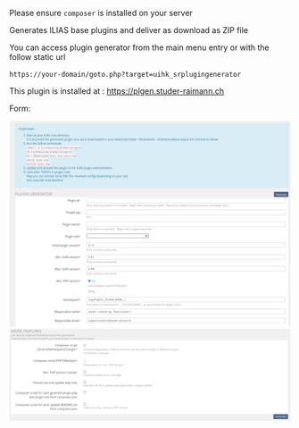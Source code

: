 Please ensure `composer` is installed on your server

Generates ILIAS base plugins and deliver as download as ZIP file

You can access plugin generator from the main menu entry or with the follow static url
```
https://your-domain/goto.php?target=uihk_srplugingenerator
```

This plugin is installed at : https://plgen.studer-raimann.ch

Form:

![Form 1](./images/form_1.png)
![Form 2](./images/form_2.png)
